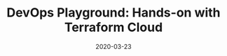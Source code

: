 ---
external_url: https://www.youtube.com/watch?v=Ei8kzyGTonw
title: "DevOps Playground: Hands-on with Terraform Cloud"
date: 2020-03-23
---